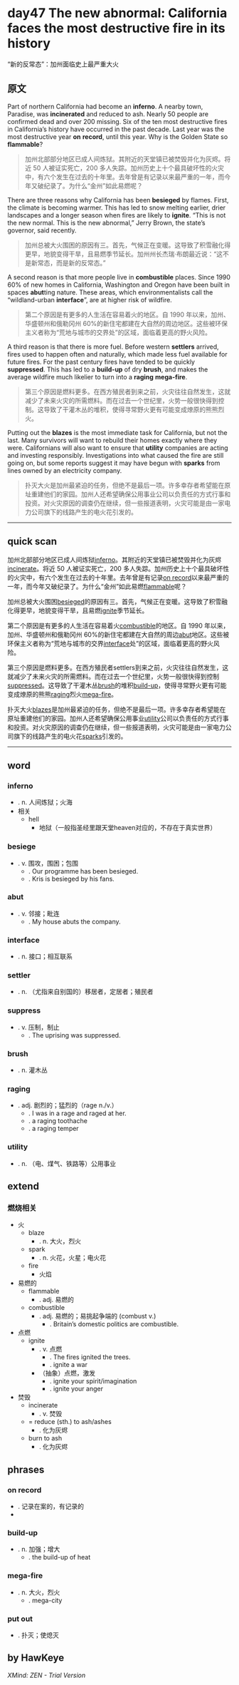 # day47 The new abnormal: California faces the most destructive fire in its history
“新的反常态”：加州面临史上最严重大火
## 原文

Part of northern California had become an **inferno**. A nearby town, Paradise, was **incinerated** and reduced to ash. Nearly 50 people are confirmed dead and over 200 missing. Six of the ten most destructive fires in California’s history have occurred in the past decade. Last year was the most destructive year **on** **record**, until this year. Why is the Golden State so **flammable**? 
> 加州北部部分地区已成人间炼狱。其附近的天堂镇已被焚毁并化为灰烬。将近 50 人被证实死亡，200 多人失踪。加州历史上十个最具破坏性的火灾中，有六个发生在过去的十年里。去年曾是有记录以来最严重的一年，而今年又破纪录了。为什么“金州”如此易燃呢？


There are three reasons why California has been **besieged** by flames. First, the climate is becoming warmer. This has led to snow melting earlier, drier landscapes and a longer season when fires are likely to **ignite**. “This is not the new normal. This is the new abnormal,” Jerry Brown, the state’s governor, said recently. 
> 加州总被大火围困的原因有三。首先，气候正在变暖。这导致了积雪融化得更早，地貌变得干旱，且易燃季节延长。加州州长杰瑞·布朗最近说：“这不是新常态，而是新的反常态。”


A second reason is that more people live in **combustible** places. Since 1990 60% of new homes in California, Washington and Oregon have been built in spaces **abut**ting nature. These areas, which environmentalists call the “wildland-urban **interface**”, are at higher risk of wildfire.
> 第二个原因是有更多的人生活在容易着火的地区。自 1990 年以来，加州、华盛顿州和俄勒冈州 60%的新住宅都建在大自然的周边地区。这些被环保主义者称为“荒地与城市的交界处”的区域，面临着更高的野火风险。


A third reason is that there is more fuel. Before western **settlers** arrived, fires used to happen often and naturally, which made less fuel available for future fires. For the past century fires have tended to be quickly **suppressed**. This has led to a **build-up** of dry **brush**, and makes the average wildfire much likelier to turn into a **raging** **mega-fire**.
> 第三个原因是燃料更多。在西方殖民者到来之前，火灾往往自然发生，这就减少了未来火灾的所需燃料。而在过去一个世纪里，火势一般很快得到控制。这导致了干灌木丛的堆积，使得寻常野火更有可能变成燎原的熊熊烈火。


Putting out the **blazes** is the most immediate task for California, but not the last. Many survivors will want to rebuild their homes exactly where they were. Californians will also want to ensure that **utility** companies are acting and investing responsibly. Investigations into what caused the fire are still going on, but some reports suggest it may have begun with **sparks** from lines owned by an electricity company. 
> 扑灭大火是加州最紧迫的任务，但绝不是最后一项。许多幸存者希望能在原址重建他们的家园。加州人还希望确保公用事业公司以负责任的方式行事和投资。对火灾原因的调查仍在继续，但一些报道表明，火灾可能是由一家电力公司旗下的线路产生的电火花引发的。

----
## quick scan

加州北部部分地区已成人间炼狱<u>inferno</u>。其附近的天堂镇已被焚毁并化为灰烬<u>incinerate</u>。将近 50 人被证实死亡，200 多人失踪。加州历史上十个最具破坏性的火灾中，有六个发生在过去的十年里。去年曾是有记录<u>on record</u>以来最严重的一年，而今年又破纪录了。为什么“金州”如此易燃<u>flammable</u>呢？

加州总被大火围困<u>besieged</u>的原因有三。首先，气候正在变暖。这导致了积雪融化得更早，地貌变得干旱，且易燃<u>ignite</u>季节延长。


第二个原因是有更多的人生活在容易着火<u>combustible</u>的地区。自 1990 年以来，加州、华盛顿州和俄勒冈州 60%的新住宅都建在大自然的周边<u>abut</u>地区。这些被环保主义者称为“荒地与城市的交界<u>interface</u>处”的区域，面临着更高的野火风险。

第三个原因是燃料更多。在西方殖民者settlers到来之前，火灾往往自然发生，这就减少了未来火灾的所需燃料。而在过去一个世纪里，火势一般很快得到控制<u>suppressed</u>。这导致了干灌木丛<u>brush</u>的堆积<u>build-up</u>，使得寻常野火更有可能变成燎原的熊熊<u>raging</u>烈火<u>mega-fire</u>。

扑灭大火<u>blazes</u>是加州最紧迫的任务，但绝不是最后一项。许多幸存者希望能在原址重建他们的家园。加州人还希望确保公用事业<u>utility</u>公司以负责任的方式行事和投资。对火灾原因的调查仍在继续，但一些报道表明，火灾可能是由一家电力公司旗下的线路产生的电火花<u>sparks</u>引发的。

----
## word
### inferno
* . n. 人间炼狱；火海
* 相关
    * hell
        * 地狱（一般指圣经里跟天堂heaven对应的，不存在于真实世界）
### besiege
* . v. 围攻，围困；包围
    * . Our programme has been besieged.
    * . Kris is besieged by his fans.
### abut
* . v. 邻接；毗连
    * . My house abuts the company.
### interface
* . n. 接口；相互联系
### settler
* . n. （尤指来自别国的）移居者，定居者；殖民者
### suppress
* . v. 压制，制止
    * . The uprising was suppressed.
### brush
* . n. 灌木丛
### raging
* . adj. 剧烈的；猛烈的（rage n./v.）
    * . I was in a rage and raged at her.
    * . a raging toothache
    * . a raging temper
### utility
* . n. （电、煤气、铁路等）公用事业
## extend
### 燃烧相关
* 火
    * blaze
        * . n. 大火，烈火
    * spark
        * . n. 火花，火星；电火花
    * fire
        * 火焰
* 易燃的
    * flammable
        * . adj. 易燃的
    * combustible
        * . adj. 易燃的；易挑起争端的 (combust v.)
            * . Britain’s domestic politics are combustible.
* 点燃
    * ignite
        * . v. 点燃
            * . The fires ignited the trees.
            * . ignite a war
        * （抽象）点燃，激发
            * . ignite your spirit/imagination
            * . ignite your anger
* 焚毁
    * incinerate
        * . v. 焚毁
    * = reduce (sth.) to ash/ashes
        * . 化为灰烬
    * burn to ash
        * . 化为灰烬
## phrases
### on record
* . 记录在案的，有记录的
*
### build-up
* . n. 加强；增大
    * . the build-up of heat
### mega-fire
* . n. 大火，烈火
    * . mega-city
### put out
* . 扑灭；使熄灭
## by HawKeye

*XMind: ZEN - Trial Version*